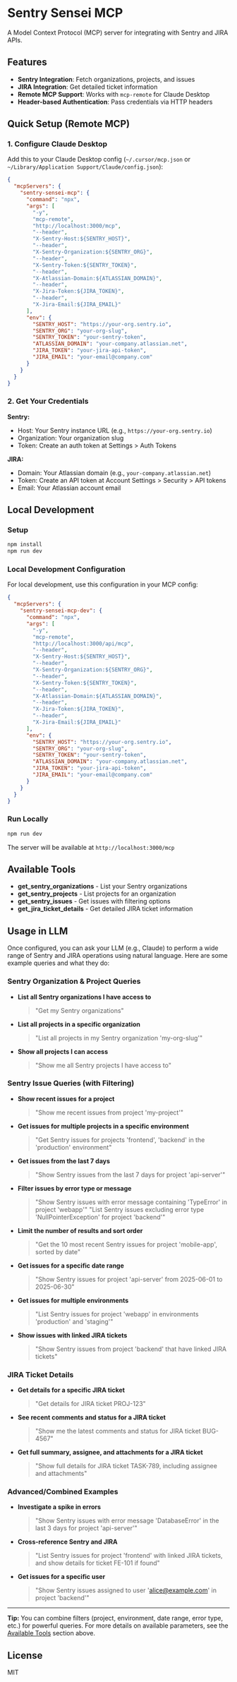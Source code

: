 # Sentry Sensei MCP

A Model Context Protocol (MCP) server for integrating with Sentry and JIRA APIs.

## Features

- **Sentry Integration**: Fetch organizations, projects, and issues
- **JIRA Integration**: Get detailed ticket information
- **Remote MCP Support**: Works with `mcp-remote` for Claude Desktop
- **Header-based Authentication**: Pass credentials via HTTP headers

## Quick Setup (Remote MCP)

### 1. Configure Claude Desktop

Add this to your Claude Desktop config (`~/.cursor/mcp.json` or `~/Library/Application Support/Claude/config.json`):

```json
{
  "mcpServers": {
    "sentry-sensei-mcp": {
      "command": "npx",
      "args": [
        "-y",
        "mcp-remote",
        "http://localhost:3000/mcp",
        "--header",
        "X-Sentry-Host:${SENTRY_HOST}",
        "--header",
        "X-Sentry-Organization:${SENTRY_ORG}",
        "--header",
        "X-Sentry-Token:${SENTRY_TOKEN}",
        "--header",
        "X-Atlassian-Domain:${ATLASSIAN_DOMAIN}",
        "--header",
        "X-Jira-Token:${JIRA_TOKEN}",
        "--header",
        "X-Jira-Email:${JIRA_EMAIL}"
      ],
      "env": {
        "SENTRY_HOST": "https://your-org.sentry.io",
        "SENTRY_ORG": "your-org-slug",
        "SENTRY_TOKEN": "your-sentry-token",
        "ATLASSIAN_DOMAIN": "your-company.atlassian.net",
        "JIRA_TOKEN": "your-jira-api-token",
        "JIRA_EMAIL": "your-email@company.com"
      }
    }
  }
}
```

### 2. Get Your Credentials

**Sentry:**

- Host: Your Sentry instance URL (e.g., `https://your-org.sentry.io`)
- Organization: Your organization slug
- Token: Create an auth token at Settings > Auth Tokens

**JIRA:**

- Domain: Your Atlassian domain (e.g., `your-company.atlassian.net`)
- Token: Create an API token at Account Settings > Security > API tokens
- Email: Your Atlassian account email

## Local Development

### Setup

```bash
npm install
npm run dev
```

### Local Development Configuration

For local development, use this configuration in your MCP config:

```json
{
  "mcpServers": {
    "sentry-sensei-mcp-dev": {
      "command": "npx",
      "args": [
        "-y",
        "mcp-remote",
        "http://localhost:3000/api/mcp",
        "--header",
        "X-Sentry-Host:${SENTRY_HOST}",
        "--header",
        "X-Sentry-Organization:${SENTRY_ORG}",
        "--header",
        "X-Sentry-Token:${SENTRY_TOKEN}",
        "--header",
        "X-Atlassian-Domain:${ATLASSIAN_DOMAIN}",
        "--header",
        "X-Jira-Token:${JIRA_TOKEN}",
        "--header",
        "X-Jira-Email:${JIRA_EMAIL}"
      ],
      "env": {
        "SENTRY_HOST": "https://your-org.sentry.io",
        "SENTRY_ORG": "your-org-slug",
        "SENTRY_TOKEN": "your-sentry-token",
        "ATLASSIAN_DOMAIN": "your-company.atlassian.net",
        "JIRA_TOKEN": "your-jira-api-token",
        "JIRA_EMAIL": "your-email@company.com"
      }
    }
  }
}
```

### Run Locally

```bash
npm run dev
```

The server will be available at `http://localhost:3000/mcp`

## Available Tools

- **get_sentry_organizations** - List your Sentry organizations
- **get_sentry_projects** - List projects for an organization
- **get_sentry_issues** - Get issues with filtering options
- **get_jira_ticket_details** - Get detailed JIRA ticket information

## Usage in LLM

Once configured, you can ask your LLM (e.g., Claude) to perform a wide range of Sentry and JIRA operations using natural language. Here are some example queries and what they do:

### Sentry Organization & Project Queries

- **List all Sentry organizations I have access to**

  > "Get my Sentry organizations"
  >
- **List all projects in a specific organization**

  > "List all projects in my Sentry organization 'my-org-slug'"
  >
- **Show all projects I can access**

  > "Show me all Sentry projects I have access to"
  >

### Sentry Issue Queries (with Filtering)

- **Show recent issues for a project**

  > "Show me recent issues from project 'my-project'"
  >
- **Get issues for multiple projects in a specific environment**

  > "Get Sentry issues for projects 'frontend', 'backend' in the 'production' environment"
  >
- **Get issues from the last 7 days**

  > "Show Sentry issues from the last 7 days for project 'api-server'"
  >
- **Filter issues by error type or message**

  > "Show Sentry issues with error message containing 'TypeError' in project 'webapp'"
  > "List Sentry issues excluding error type 'NullPointerException' for project 'backend'"
  >
- **Limit the number of results and sort order**

  > "Get the 10 most recent Sentry issues for project 'mobile-app', sorted by date"
  >
- **Get issues for a specific date range**

  > "Show Sentry issues for project 'api-server' from 2025-06-01 to 2025-06-30"
  >
- **Get issues for multiple environments**

  > "List Sentry issues for project 'webapp' in environments 'production' and 'staging'"
  >
- **Show issues with linked JIRA tickets**

  > "Show Sentry issues from project 'backend' that have linked JIRA tickets"
  >

### JIRA Ticket Details

- **Get details for a specific JIRA ticket**

  > "Get details for JIRA ticket PROJ-123"
  >
- **See recent comments and status for a JIRA ticket**

  > "Show me the latest comments and status for JIRA ticket BUG-4567"
  >
- **Get full summary, assignee, and attachments for a JIRA ticket**

  > "Show full details for JIRA ticket TASK-789, including assignee and attachments"
  >

### Advanced/Combined Examples

- **Investigate a spike in errors**

  > "Show Sentry issues with error message 'DatabaseError' in the last 3 days for project 'api-server'"
  >
- **Cross-reference Sentry and JIRA**

  > "List Sentry issues for project 'frontend' with linked JIRA tickets, and show details for ticket FE-101 if found"
  >
- **Get issues for a specific user**

  > "Show Sentry issues assigned to user 'alice@example.com' in project 'backend'"
  >

---

**Tip:** You can combine filters (project, environment, date range, error type, etc.) for powerful queries. For more details on available parameters, see the [Available Tools](#available-tools) section above.

## License

MIT
